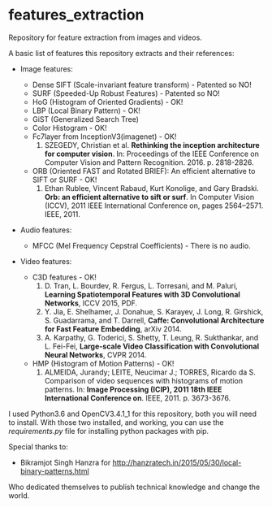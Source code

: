 # features_extraction

Repository for feature extraction from images and videos.

A basic list of features this repository extracts and their references:

* Image features:
  - Dense SIFT (Scale-invariant feature transform) - Patented so NO!
  - SURF (Speeded-Up Robust Features) - Patented so NO!
  - HoG (Histogram of Oriented Gradients) - OK!
  - LBP (Local Binary Pattern) - OK!
  - GiST (Generalized Search Tree)
  - Color Histogram - OK!
  - Fc7layer from InceptionV3(imagenet) - OK!
    1. SZEGEDY, Christian et al. **Rethinking the inception architecture for computer vision**. In: Proceedings of the IEEE Conference on Computer Vision and Pattern Recognition. 2016. p. 2818-2826.
  - ORB (Oriented FAST and Rotated BRIEF): An efficient alternative to SIFT or SURF - OK!
    1. Ethan Rublee, Vincent Rabaud, Kurt Konolige, and Gary Bradski. **Orb: an efficient alternative to sift or surf**. In Computer Vision (ICCV), 2011 IEEE International Conference on, pages 2564–2571. IEEE, 2011.

* Audio features:
  - MFCC (Mel Frequency Cepstral Coefficients) - There is no audio.

* Video features:
  - C3D features - OK!
    1. D. Tran, L. Bourdev, R. Fergus, L. Torresani, and M. Paluri, **Learning Spatiotemporal Features with 3D Convolutional Networks**, ICCV 2015, PDF.
    2. Y. Jia, E. Shelhamer, J. Donahue, S. Karayev, J. Long, R. Girshick, S. Guadarrama, and T. Darrell, **Caffe: Convolutional Architecture for Fast Feature Embedding**, arXiv 2014.
    3. A. Karpathy, G. Toderici, S. Shetty, T. Leung, R. Sukthankar, and L. Fei-Fei, **Large-scale Video Classification with Convolutional Neural Networks**, CVPR 2014.
  - HMP (Histogram of Motion Patterns) - OK!
    1. ALMEIDA, Jurandy; LEITE, Neucimar J.; TORRES, Ricardo da S. Comparison of video sequences with histograms of motion patterns. In: **Image Processing (ICIP), 2011 18th IEEE International Conference on**. IEEE, 2011. p. 3673-3676.


I used Python3.6 and OpenCV3.4.1_1 for this repository,
both you will need to install.
With those two installed, and working, you can use the *requirements.py* file for
installing python packages with pip.


Special thanks to:
* Bikramjot Singh Hanzra for http://hanzratech.in/2015/05/30/local-binary-patterns.html

Who dedicated themselves to publish technical knowledge and
change the world.

